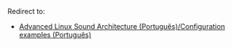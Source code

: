 Redirect to:

*   [Advanced Linux Sound Architecture (Português)/Configuration examples (Português)](/index.php/Advanced_Linux_Sound_Architecture_(Portugu%C3%AAs)/Configuration_examples_(Portugu%C3%AAs) "Advanced Linux Sound Architecture (Português)/Configuration examples (Português)")